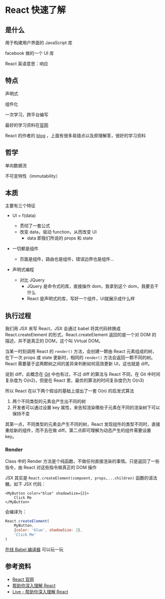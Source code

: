# React 快速了解



## 是什么

用于构建用户界面的 JavaScript 库

facebook 做的一个 UI 库

React 英语意思：响应

## 特点

声明式

组件化

一次学习，跨平台编写

最好的学习资料在[官网](https://zh-hans.reactjs.org/docs/state-and-lifecycle.html)

React 的作者的 [blog](https://overreacted.io/) ，上面有很多易错点以及原理解答，很好的学习资料

## 哲学

单向数据流

不可变特性（immutability）

## 本质

主要有三个特征

- UI = f(data)
  - 贯彻了一套公式
  - 改变 data，驱动 function，从而改变 UI
    - data 即我们所说的 props 和 state
- 一切都是组件

  - 页面是组件，路由也是组件，错误边界也是组件...
- 声明式编程

  - 对比 JQuery
    - JQuery 是命令式的库，直接操作 dom，我拿到这个 dom，我要去干什么
    - React 是声明式的库，写好一个组件，UI就展示成什么样


## 执行过程

我们用 JSX 来写 React，JSX 会通过 babel 将其代码转换成 React.createElement 的形式，React.createElement 返回的是一个对 DOM 的描述，并不是真正的 DOM，这个叫 Virtual DOM。

当某一时刻调用 React 的 `render()` 方法，会创建一颗由 React 元素组成的树，在下一次 props 或 state 更新时，相同的 `render()` 方法会返回一颗不同的树。React 需要基于这两颗树之间的差异来判断如何高效更新 UI，这也就是 diff。

说到 diff，此概念在 [Git](../Git/) 中也有过，不过 diff 的算法与 React 不同，在 Git 中时间复杂度为 O(n2)，但是在 React 里，最优的算法的时间复杂度仍为 O(n3)

所以 React 在以下两个假设的基础上提出了一套 O(n) 的启发式算法

1. 两个不同类型的元素会产生出不同的树
2. 开发者可以通过设置 key 属性，来告知渲染哪些子元素在不同的渲染树下可以保持不变

其第一点，不同类型的元素会产生不同的树，React 发现组件的类型不同时，直接重绘新的组件，而不去在做 diff。第二点即可理解为动态产生的组件需要设置 key。



 

### Render

Class 中的 Render 方法是个纯函数，不做任何直接渲染的事情。只是返回了一些指令，由 React 对这些指令做真正的 DOM 操作



JSX 其实是 `React.createElement(compoent, props,...children)` 函数的语法糖。如下 JSX 代码：

```react
<MyButton color="blue" shadowSize={2}>
    Click Me
</MyButton>
```

会编译为：

```javascript
React.createElement(
	MyButton,
    {color: 'blue', shadowSize: 2},
    'Click Me'
)
```

[在线 Babel 编译器](https://babeljs.io/repl/#?browsers=defaults%2C%20not%20ie%2011%2C%20not%20ie_mob%2011&build=&builtIns=false&corejs=3.6&spec=false&loose=false&code_lz=GYVwdgxgLglg9mABACwKYBt1wBQEpEDeAUIogE6pQhlIA8AJjAG4B8AEhlogO5xnr0AhLQD0jVgG4iAXyJA&debug=false&forceAllTransforms=false&shippedProposals=false&circleciRepo=&evaluate=false&fileSize=false&timeTravel=false&sourceType=module&lineWrap=true&presets=react&prettier=false&targets=&version=7.15.5&externalPlugins=&assumptions=%7B%7D) 可以玩一玩





## 参考资料

- [React 官网](https://zh-hans.reactjs.org)
- [帮助你深入理解 React](https://www.zhihu.com/lives/883022235516960768)
- [Live - 帮助你深入理解 React](https://www.xbroder.com/2018/08/19/react-zhihu-live/)

